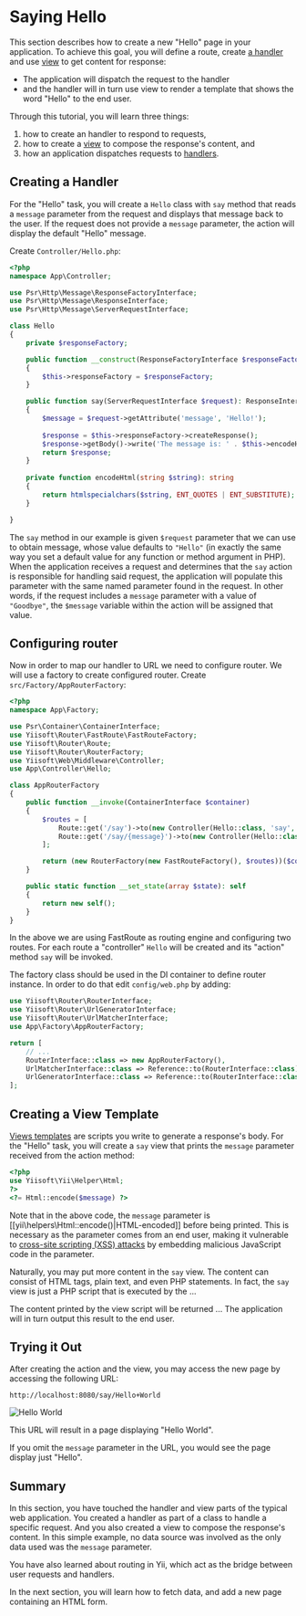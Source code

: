 Saying Hello
============

This section describes how to create a new "Hello" page in your application.
To achieve this goal, you will define a route, create [a handler](structure/handler.md)
and use [view](structure/views.md) to get content for response:

* The application will dispatch the request to the handler
* and the handler will in turn use view to render a template that shows the word "Hello" to the end user.

Through this tutorial, you will learn three things:

1. how to create an handler to respond to requests,
2. how to create a [view](structure/view.md) to compose the response's content, and
3. how an application dispatches requests to [handlers](structure/handler.md).


## Creating a Handler <span id="creating-handler"></span>

For the "Hello" task, you will create a `Hello` class with `say` method that reads
a `message` parameter from the request and displays that message back to the user. If the request
does not provide a `message` parameter, the action will display the default "Hello" message.

Create `Controller/Hello.php`:

```php
<?php
namespace App\Controller;

use Psr\Http\Message\ResponseFactoryInterface;
use Psr\Http\Message\ResponseInterface;
use Psr\Http\Message\ServerRequestInterface;

class Hello
{
    private $responseFactory;

    public function __construct(ResponseFactoryInterface $responseFactory)
    {
        $this->responseFactory = $responseFactory;
    }    

    public function say(ServerRequestInterface $request): ResponseInterface
    {
        $message = $request->getAttribute('message', 'Hello!');
        
        $response = $this->responseFactory->createResponse();
        $response->getBody()->write('The message is: ' . $this->encodeHtml($message));
        return $response;
    }
    
    private function encodeHtml(string $string): string
    {
        return htmlspecialchars($string, ENT_QUOTES | ENT_SUBSTITUTE);
    }

}
```

The `say` method in our example is given `$request` parameter that we can use to obtain
message, whose value defaults to `"Hello"` (in exactly
the same way you set a default value for any function or method argument in PHP). When the application
receives a request and determines that the `say` action is responsible for handling said request, the application will
populate this parameter with the same named parameter found in the request. In other words, if the request includes
a `message` parameter with a value of `"Goodbye"`, the `$message` variable within the action will be assigned that value.

## Configuring router

Now in order to map our handler to URL we need to configure router. We will use a factory
to create configured router. Create `src/Factory/AppRouterFactory`:

```php
<?php
namespace App\Factory;

use Psr\Container\ContainerInterface;
use Yiisoft\Router\FastRoute\FastRouteFactory;
use Yiisoft\Router\Route;
use Yiisoft\Router\RouterFactory;
use Yiisoft\Web\Middleware\Controller;
use App\Controller\Hello;

class AppRouterFactory
{
    public function __invoke(ContainerInterface $container)
    {
        $routes = [
            Route::get('/say')->to(new Controller(Hello::class, 'say', $container)),
            Route::get('/say/{message}')->to(new Controller(Hello::class, 'say', $container)),
        ];

        return (new RouterFactory(new FastRouteFactory(), $routes))($container);
    }

    public static function __set_state(array $state): self
    {
        return new self();
    }
}
```

In the above we are using FastRoute as routing engine and configuring two routes. For each route
a "controller" `Hello` will be created and its "action" method `say` will be invoked. 

The factory class should be used in the DI container to define router instance. In order
to do that edit `config/web.php` by adding:

```php
use Yiisoft\Router\RouterInterface;
use Yiisoft\Router\UrlGeneratorInterface;
use Yiisoft\Router\UrlMatcherInterface;
use App\Factory\AppRouterFactory;

return [
    // ...
    RouterInterface::class => new AppRouterFactory(),
    UrlMatcherInterface::class => Reference::to(RouterInterface::class),
    UrlGeneratorInterface::class => Reference::to(RouterInterface::class),
];
```

## Creating a View Template <span id="creating-view-template"></span>

[Views templates](structure/view.md) are scripts you write to generate a response's body.
For the "Hello" task, you will create a `say` view that prints the `message` parameter received from the action method:

```php
<?php
use Yiisoft\Yii\Helper\Html;
?>
<?= Html::encode($message) ?>
```

Note that in the above code, the `message` parameter is [[yii\helpers\Html::encode()|HTML-encoded]]
before being printed. This is necessary as the parameter comes from an end user, making it vulnerable to
[cross-site scripting (XSS) attacks](http://en.wikipedia.org/wiki/Cross-site_scripting) by embedding
malicious JavaScript code in the parameter.

Naturally, you may put more content in the `say` view. The content can consist of HTML tags, plain text, and even PHP statements.
In fact, the `say` view is just a PHP script that is executed by the ...

The content printed by the view script will be returned ... The application will in turn output this result to the end user.


## Trying it Out <span id="trying-it-out"></span>

After creating the action and the view, you may access the new page by accessing the following URL:

```
http://localhost:8080/say/Hello+World
```

![Hello World](images/start-hello-world.png)

This URL will result in a page displaying "Hello World".

If you omit the `message` parameter in the URL, you would see the page display just "Hello".


## Summary <span id="summary"></span>

In this section, you have touched the handler and view parts of the typical web application.
You created a handler as part of a class to handle a specific request. And you also created a view
to compose the response's content. In this simple example, no data source was involved as the only data used was the `message` parameter.

You have also learned about routing in Yii, which act as the bridge between user requests and handlers.

In the next section, you will learn how to fetch data, and add a new page containing an HTML form.
